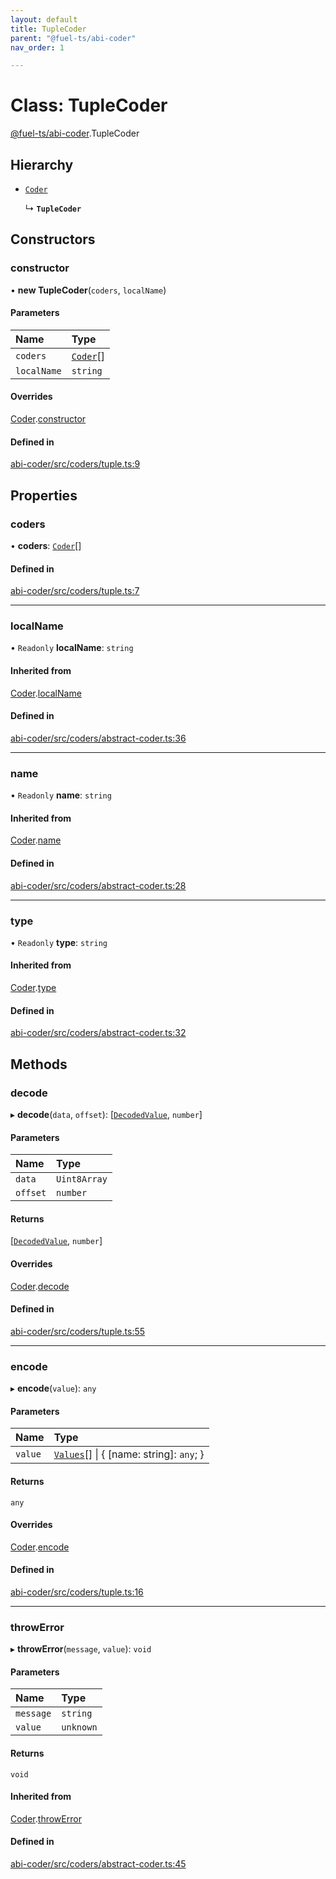 ```yaml
---
layout: default
title: TupleCoder
parent: "@fuel-ts/abi-coder"
nav_order: 1

---
```


# Class: TupleCoder

[@fuel-ts/abi-coder](../index.md).TupleCoder

## Hierarchy

- [`Coder`](Coder.md)

  ↳ **`TupleCoder`**

## Constructors

### constructor

• **new TupleCoder**(`coders`, `localName`)

#### Parameters

| Name | Type |
| :------ | :------ |
| `coders` | [`Coder`](Coder.md)[] |
| `localName` | `string` |

#### Overrides

[Coder](Coder.md).[constructor](Coder.md#constructor)

#### Defined in

[abi-coder/src/coders/tuple.ts:9](https://github.com/FuelLabs/fuels-ts/blob/master/packages/abi-coder/src/coders/tuple.ts#L9)

## Properties

### coders

• **coders**: [`Coder`](Coder.md)[]

#### Defined in

[abi-coder/src/coders/tuple.ts:7](https://github.com/FuelLabs/fuels-ts/blob/master/packages/abi-coder/src/coders/tuple.ts#L7)

___

### localName

• `Readonly` **localName**: `string`

#### Inherited from

[Coder](Coder.md).[localName](Coder.md#localname)

#### Defined in

[abi-coder/src/coders/abstract-coder.ts:36](https://github.com/FuelLabs/fuels-ts/blob/master/packages/abi-coder/src/coders/abstract-coder.ts#L36)

___

### name

• `Readonly` **name**: `string`

#### Inherited from

[Coder](Coder.md).[name](Coder.md#name)

#### Defined in

[abi-coder/src/coders/abstract-coder.ts:28](https://github.com/FuelLabs/fuels-ts/blob/master/packages/abi-coder/src/coders/abstract-coder.ts#L28)

___

### type

• `Readonly` **type**: `string`

#### Inherited from

[Coder](Coder.md).[type](Coder.md#type)

#### Defined in

[abi-coder/src/coders/abstract-coder.ts:32](https://github.com/FuelLabs/fuels-ts/blob/master/packages/abi-coder/src/coders/abstract-coder.ts#L32)

## Methods

### decode

▸ **decode**(`data`, `offset`): [[`DecodedValue`](../index.md#decodedvalue), `number`]

#### Parameters

| Name | Type |
| :------ | :------ |
| `data` | `Uint8Array` |
| `offset` | `number` |

#### Returns

[[`DecodedValue`](../index.md#decodedvalue), `number`]

#### Overrides

[Coder](Coder.md).[decode](Coder.md#decode)

#### Defined in

[abi-coder/src/coders/tuple.ts:55](https://github.com/FuelLabs/fuels-ts/blob/master/packages/abi-coder/src/coders/tuple.ts#L55)

___

### encode

▸ **encode**(`value`): `any`

#### Parameters

| Name | Type |
| :------ | :------ |
| `value` | [`Values`](../index.md#values)[] \| { [name: string]: `any`;  } |

#### Returns

`any`

#### Overrides

[Coder](Coder.md).[encode](Coder.md#encode)

#### Defined in

[abi-coder/src/coders/tuple.ts:16](https://github.com/FuelLabs/fuels-ts/blob/master/packages/abi-coder/src/coders/tuple.ts#L16)

___

### throwError

▸ **throwError**(`message`, `value`): `void`

#### Parameters

| Name | Type |
| :------ | :------ |
| `message` | `string` |
| `value` | `unknown` |

#### Returns

`void`

#### Inherited from

[Coder](Coder.md).[throwError](Coder.md#throwerror)

#### Defined in

[abi-coder/src/coders/abstract-coder.ts:45](https://github.com/FuelLabs/fuels-ts/blob/master/packages/abi-coder/src/coders/abstract-coder.ts#L45)
